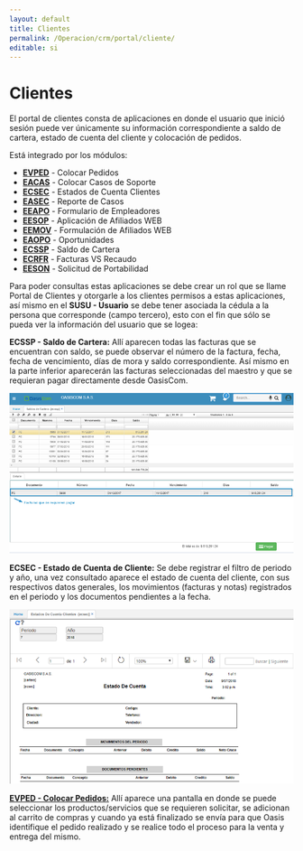 ```yaml
---
layout: default
title: Clientes
permalink: /Operacion/crm/portal/cliente/
editable: si
---
```


# Clientes

El portal de clientes consta de aplicaciones en donde el usuario que inició sesión puede ver únicamente su información correspondiente a saldo de cartera, estado de cuenta del cliente y colocación de pedidos.

Está integrado por los módulos:

* [**EVPED**](http://docs.oasiscom.com/Operacion/crm/portal/cliente/evped) - Colocar Pedidos
* [**EACAS**](http://docs.oasiscom.com/Operacion/crm/portal/cliente/eacas) - Colocar Casos de Soporte
* [**ECSEC**](http://docs.oasiscom.com/Operacion/crm/portal/cliente/ecsec) - Estados de Cuenta Clientes
* [**EASEC**](http://docs.oasiscom.com/Operacion/crm/portal/cliente/easec) - Reporte de Casos
* [**EEAPO**](http://docs.oasiscom.com/Operacion/crm/portal/cliente/eeapo) - Formulario de Empleadores
* [**EESOP**](http://docs.oasiscom.com/Operacion/crm/portal/cliente/eesop) - Aplicación de Afiliados WEB
* [**EEMOV**](http://docs.oasiscom.com/Operacion/crm/portal/cliente/eemov) - Formulación de Afiliados WEB
* [**EAOPO**](http://docs.oasiscom.com/Operacion/crm/portal/cliente/eaopo) - Oportunidades  
* [**ECSSP**](http://docs.oasiscom.com/Operacion/erp/cartera/csaldo/ecssp) - Saldo de Cartera  
* [**ECRFR**](http://docs.oasiscom.com/Operacion/erp/cartera/creporte/ecrfr) - Facturas VS Recaudo   
* [**EESON**](http://docs.oasiscom.com/Operacion/crm/portal/cliente/eeson) - Solicitud de Portabilidad 


Para poder consultas estas aplicaciones se debe crear un rol que se llame Portal de Clientes y otorgarle a los clientes permisos a estas aplicaciones, así mismo en el **SUSU - Usuario** se debe tener asociada la cédula a la persona que corresponde (campo tercero), esto con el fin que sólo se pueda ver la información del usuario que se logea:

**ECSSP - Saldo de Cartera:** Allí aparecen todas las facturas que se encuentran con saldo, se puede observar el número de la factura, fecha, fecha de vencimiento, días de mora y saldo correspondiente. Así mismo en la parte inferior aparecerán las facturas seleccionadas del maestro y que se requieran pagar directamente desde OasisCom.

![](ecssp.png)

**ECSEC - Estado de Cuenta de Cliente:** Se debe registrar el filtro de periodo y año, una vez consultado aparece el estado de cuenta del cliente, con sus respectivos datos generales, los movimientos (facturas y notas) registrados en el periodo y los documentos pendientes a la fecha.

![](ecsec.png)

[**EVPED - Colocar Pedidos:**](http://docs.oasiscom.com/Operacion/mpportal/mpproveedor/evped) Allí aparece una pantalla en donde se puede seleccionar los productos/servicios que se requieren solicitar, se adicionan al carrito de compras y cuando ya está finalizado se envía para que Oasis identifique el pedido realizado y se realice todo el proceso para la venta y entrega del mismo.

